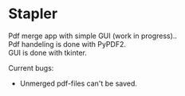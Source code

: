 # Stapler
Pdf merge app with simple GUI (work in progress).. <br/>
Pdf handeling is done with PyPDF2. <br/>
GUI is done with tkinter. <br/>

Current bugs:
- Unmerged pdf-files can't be saved.
